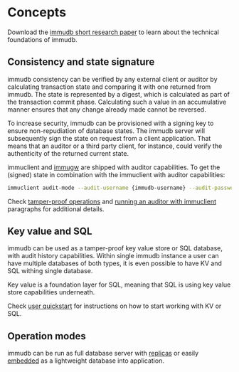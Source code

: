 # Concepts

Download the [immudb short research paper](https://codenotary.s3.amazonaws.com/Research-Paper-immudb-CodeNotary_v3.0.pdf) to learn about the technical foundations of immudb.

<WrappedSection>

## Consistency and state signature

immudb consistency can be verified by any external client or auditor by calculating transaction state and comparing it with one returned from immudb. The state is represented by a digest, which is calculated as part of the transaction commit phase. Calculating such a value in an accumulative manner ensures that any change already made cannot be reversed.

To increase security, immudb can be provisioned with a signing key to ensure non-repudiation of database states. The immudb server will subsequently sign the state on request from a client application.
That means that an auditor or a third party client, for instance, could verify the authenticity of the returned current state.

immuclient and [immugw](https://github.com/codenotary/immugw) are shipped with auditor capabilities.
To get the (signed) state in combination with the immuclient with auditor capabilities:
```bash
immuclient audit-mode --audit-username {immudb-username} --audit-password {immudb-pw} --server-signing-pub-key {state-public-key}
```

Check [tamper-proof operations](develop/operations.md) and [running an auditor with immuclient](operations/auditor.md) paragraphs for additional details.

</WrappedSection>

<WrappedSection>

## Key value and SQL

immudb can be used as a tamper-proof key value store or SQL database, with audit history capabilities. Within single immudb instance a user can have multiple databases of both types, it is even possible to have KV and SQL withing single database.

Key value is a foundation layer for SQL, meaning that SQL is using key value store capabilities underneath.

Check [user quickstart](getstarted/quickstart.md) for instructions on how to start working with KV or SQL.

</WrappedSection>

<WrappedSection>

## Operation modes

immudb can be run as full database server with [replicas](operations/replication.md) or easily [embedded](develop/embedding.md) as a lightweight database into application.

</WrappedSection>
